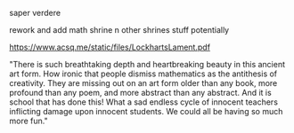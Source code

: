 
saper verdere

rework and add math shrine n other shrines stuff potentially

https://www.acsq.me/static/files/LockhartsLament.pdf

"There is such breathtaking depth and heartbreaking beauty in this ancient art form. How ironic that people dismiss mathematics as the antithesis of creativity. They are missing out on an art form older than any book, more profound than any poem, and more abstract than any abstract. And it is school that has done this! What a sad endless cycle of innocent teachers inflicting damage upon innocent students. We could all be having so much more fun."